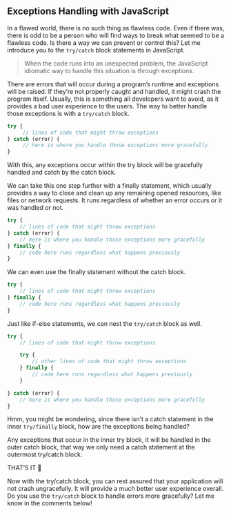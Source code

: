 ## Exceptions Handling with JavaScript

In a flawed world, there is no such thing as flawless code. Even if there was, there is odd to be a person who will find ways to break what seemed to be a flawless code. Is there a way we can prevent or control this? Let me introduce you to the `try/catch` block statements in JavaScript.

> When the code runs into an unexpected problem, the JavaScript idiomatic way to handle this situation is through exceptions.

There are errors that will occur during a program’s runtime and exceptions will be raised. If they’re not properly caught and handled, it might crash the program itself. Usually, this is something all developers want to avoid, as it provides a bad user experience to the users. The way to better handle those exceptions is with a `try/catch` block.

```javascript
try {
     // lines of code that might throw exceptions
} catch (error) {
     // here is where you handle those exceptions more gracefully
}
```

With this, any exceptions occur within the try block will be gracefully handled and catch by the catch block.  

We can take this one step further with a finally statement, which usually provides a way to close and clean up any remaining opened resources, like files or network requests. It runs regardless of whether an error occurs or it was handled or not. 

```javascript
try {
	// lines of code that might throw exceptions
} catch (error) {
	// here is where you handle those exceptions more gracefully
} finally {
    // code here runs regardless what happens previously
}
```

We can even use the finally statement without the catch block.

```javascript
try {
	// lines of code that might throw exceptions
} finally {
	// code here runs regardless what happens previously
}
```

Just like if-else statements, we can nest the `try/catch` block as well.

```javascript
try {
	// lines of code that might throw exceptions

	try {
		// other lines of code that might throw exceptions
	} finally {
		// code here runs regardless what happens previously
	}

} catch (error) {
	// here is where you handle those exceptions more gracefully
}
```
Hmm, you might be wondering, since there isn’t a catch statement in the inner `try/finally` block, how are the exceptions being handled? 

Any exceptions that occur in the inner try block, it will be handled in the outer catch block, that way we only need a catch statement at the outermost try/catch block. 

THAT’S IT 🥳

Now with the try/catch block, you can rest assured that your application will not crash ungracefully. It will provide a much better user experience overall. Do you use the `try/catch` block to handle errors more gracefully? Let me know in the comments below!





